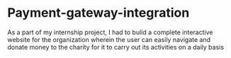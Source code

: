 # Payment-gateway-integration
As a part of my internship project, I had to bulid a complete interactive website for the organization wherein the user can easily navigate and donate money to the charity for it to carry out its activities on a daily basis
